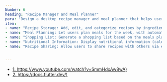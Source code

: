 ```yaml
---
Number: 6
heading: "Recipe Manager and Meal Planner"
para: "Design a desktop recipe manager and meal planner that helps users organize their recipes and plan meals for the week. The application should include:"
item: 
- name: "Recipe Storage: Add, edit, and categorize recipes by ingredients, cuisine, and difficulty."
- name: "Meal Planning: Let users plan meals for the week, with automatic ingredient lists."
- name: "Shopping List: Generate a shopping list based on the meals planned for the week."
- name: "Nutritional Information: Display nutritional information (calories, protein, carbs, fats) for each recipe."
- name: "Recipe Sharing: Allow users to share recipes with others via email or social media."


---
```


- [1. https://www.youtube.com/watch?v=SmmHdxAw8wA)](https://www.youtube.com/watch?v=SmmHdxAw8wA)
- [2. https://docs.flutter.dev/)](https://docs.flutter.dev/)
